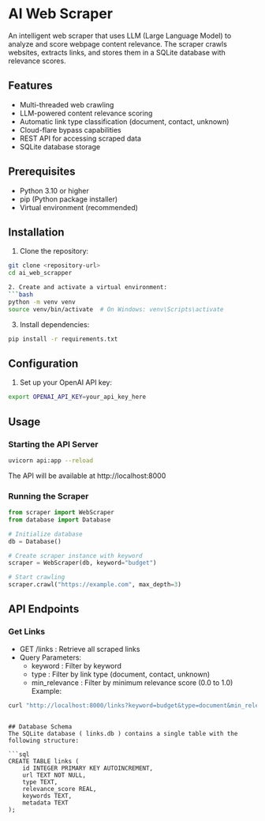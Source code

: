 # AI Web Scraper

An intelligent web scraper that uses LLM (Large Language Model) to analyze and score webpage content relevance. The scraper crawls websites, extracts links, and stores them in a SQLite database with relevance scores.

## Features

- Multi-threaded web crawling
- LLM-powered content relevance scoring
- Automatic link type classification (document, contact, unknown)
- Cloud-flare bypass capabilities
- REST API for accessing scraped data
- SQLite database storage

## Prerequisites

- Python 3.10 or higher
- pip (Python package installer)
- Virtual environment (recommended)

## Installation

1. Clone the repository:
```bash
git clone <repository-url>
cd ai_web_scrapper

2. Create and activate a virtual environment:
```bash
python -m venv venv
source venv/bin/activate  # On Windows: venv\Scripts\activate
```

3. Install dependencies:
```bash
pip install -r requirements.txt
 ```

## Configuration
1. Set up your OpenAI API key:
```bash
export OPENAI_API_KEY=your_api_key_here
 ```

## Usage
### Starting the API Server
```bash
uvicorn api:app --reload
 ```

The API will be available at http://localhost:8000

### Running the Scraper
```python
from scraper import WebScraper
from database import Database

# Initialize database
db = Database()

# Create scraper instance with keyword
scraper = WebScraper(db, keyword="budget")

# Start crawling
scraper.crawl("https://example.com", max_depth=3)
 ```

## API Endpoints
### Get Links
- GET /links : Retrieve all scraped links
- Query Parameters:
  - keyword : Filter by keyword
  - type : Filter by link type (document, contact, unknown)
  - min_relevance : Filter by minimum relevance score (0.0 to 1.0)
Example:

```bash
curl "http://localhost:8000/links?keyword=budget&type=document&min_relevance=0.7"
 ```
```

## Database Schema
The SQLite database ( links.db ) contains a single table with the following structure:

```sql
CREATE TABLE links (
    id INTEGER PRIMARY KEY AUTOINCREMENT,
    url TEXT NOT NULL,
    type TEXT,
    relevance_score REAL,
    keywords TEXT,
    metadata TEXT
);
 ```

